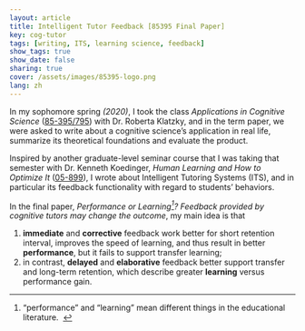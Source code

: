 ```yaml
---
layout: article
title: Intelligent Tutor Feedback [85395 Final Paper]
key: cog-tutor
tags: [writing, ITS, learning science, feedback]
show_tags: true
show_date: false
sharing: true
cover: /assets/images/85395-logo.png
lang: zh
---
```


In my sophomore spring *(2020)*, I took the class *Applications in Cognitive Science* ([85-395/795][85395]) with Dr. Roberta Klatzky, and in the term paper, we were asked to write about a cognitive science’s application in real life, summarize its theoretical foundations and evaluate the product. 

<!--more-->

Inspired by another graduate-level seminar course that I was taking that semester with Dr. Kenneth Koedinger, *Human Learning and How to Optimize It* ([05-899]), I wrote about Intelligent Tutoring Systems (ITS), and in particular its feedback functionality with regard to students’ behaviors. 

In the final paper, *Performance or Learning[^1]? Feedback provided by cognitive tutors may change the outcome*, my main idea is that 
1. **immediate** and **corrective** feedback work better for short retention interval, improves the speed of learning, and thus result in better **performance**, but it fails to support transfer learning;
2. in contrast, **delayed** and **elaborative** feedback better support transfer and long-term retention, which describe greater **learning** versus performance gain.

[85395]: https://www.coursicle.com/cmu/courses/PSY/85395/
[05-899]: https://www.coursicle.com/cmu/courses/HCI/05899/
[^1]: “performance” and “learning” mean different things in the educational literature.  